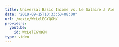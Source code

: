 ```yaml
---
title: Universal Basic Income vs. Le Salaire à Vie
date: "2019-09-15T10:33:50+08:00"
url: /mexie/WcLelEGYQGM/
providers:
  youtube:
    id: WcLelEGYQGM
type: video
---
```

